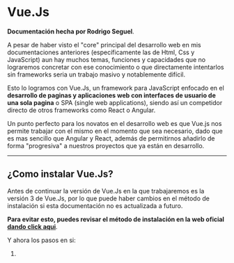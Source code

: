 # Vue.Js

**Documentación hecha por Rodrigo Seguel**.

A pesar de haber visto el "core" principal del desarrollo web en mis documentaciones anteriores (específicamente las de Html, Css y JavaScript) aun hay muchos temas, funciones y capacidades que no lograremos concretar con ese conocimiento o que directamente intentarlos sin frameworks seria un trabajo masivo y notablemente difícil.

Esto lo logramos con Vue.Js, un framework para JavaScript enfocado en el **desarrollo de paginas y aplicaciones web con interfaces de usuario de una sola pagina** o SPA (single web applications), siendo así un competidor directo de otros frameworks como React o Angular.

Un punto perfecto para los novatos en el desarrollo web es que Vue.js nos permite trabajar con el mismo en el momento que sea necesario, dado que es mas sencillo que Angular y React, además de permitirnos añadirlo de forma "progresiva" a nuestros proyectos que ya están en desarrollo.

---

## ¿Como instalar Vue.Js?

Antes de continuar la versión de Vue.Js en la que trabajaremos es la versión 3 de Vue.Js, por lo que puede haber cambios en el método de instalación si esta documentación no es actualizada a futuro.

**Para evitar esto, puedes revisar el método de instalación en la web oficial [dando click aqui](https://v3.vuejs.org/guide/introduction.html)**.

Y ahora los pasos en si:

1. 